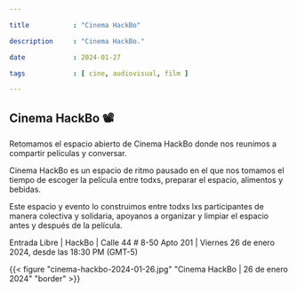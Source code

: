 ```yaml
---

title           : "Cinema HackBo"

description     : "Cinema HackBo."

date            : 2024-01-27

tags            : [ cine, audiovisual, film ]

---
```


## Cinema HackBo 📽  

Retomamos el espacio abierto de Cinema HackBo
donde nos reunimos a compartir películas y conversar.

Cinema HackBo es un espacio de ritmo pausado en el que nos tomamos el tiempo
de escoger la película entre todxs, preparar el espacio, alimentos y bebidas.

Este espacio y evento lo construimos entre todxs lxs participantes de manera colectiva y solidaria,
apoyanos a organizar y limpiar el espacio antes y después de la película.

Entrada Libre | HackBo | Calle 44 # 8-50 Apto 201 | Viernes 26 de enero 2024, desde las 18:30 PM (GMT-5)

{{< figure "cinema-hackbo-2024-01-26.jpg" "Cinema HackBo | 26 de enero 2024" "border" >}}

